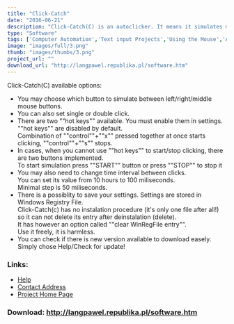 ```yaml
---
title: "Click-Catch"
date: "2016-06-21"
description: "Click-Catch(C) is an autoclicker. It means it simulates mouse clicks with constant intervals of time."
type: "Software"
tags: ['Computer Automation','Text input Projects','Using the Mouse','Alternative Access' ]
image: "images/full/3.png"
thumb: "images/thumbs/3.png"
project_url: ""
download_url: "http://langpawel.republika.pl/software.htm"
---
```

Click-Catch(C) available options:

- You may choose which button to simulate between left/right/middle mouse buttons.
- You can also set single or double click.
- There are two ""hot keys"" available. You must enable them in settings. ""hot keys"" are disabled by default.  
Combination of ""control""+""x"" pressed together at once starts clicking, ""control""+""s"" stops.
- In cases, when you cannot use ""hot keys"" to start/stop clicking, there are two buttons implemented.  
To start simulation press ""START"" button or press ""STOP"" to stop it
- You may also need to change time interval between clicks.  
You can set its value from 10 hours to 100 miliseconds.  
Minimal step is 50 miliseconds.
- There is a possiblity to save your settings. Settings are stored in Windows Registry File.  
Click-Catch(c) has no instalation procedure (it's only one file after all!)  
so it can not delete its entry after deinstalation (delete).  
It has however an option called ""clear WinRegFile entry"".  
Use it freely, it is harmless.
- You can check if there is new version available to download easely. Simply chose Help/Check for update!

### Links:
- <a href="http://www.oatsoft.org/Software/click-catch/help">Help</a>
- <a href="mailto:pawel.lang@op.pl">Contact Address</a>
- <a href="http://langpawel.republika.pl/software.htm">Project Home Page</a>

### Download: http://langpawel.republika.pl/software.htm 